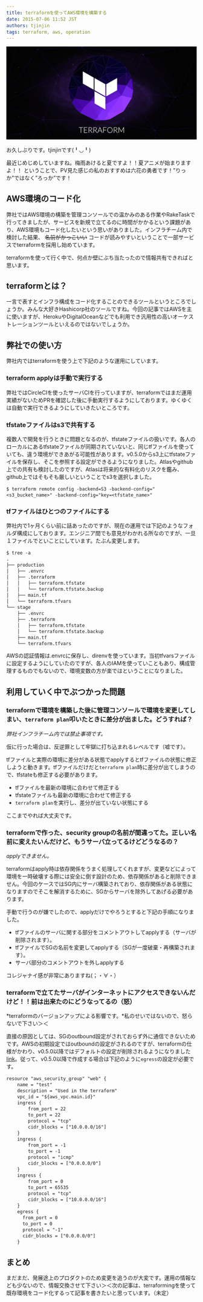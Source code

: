 ```yaml
---
title: terraformを使ってAWS環境を構築する
date: 2015-07-06 11:52 JST
authors: tjinjin
tags: terraform, aws, operation
---
```

![terraform logo](/images/2015/07/terraform-logo.png)

お久しぶりです。tjinjinです(╹◡╹)

最近じめじめしていますね。梅雨あけると夏ですよ！！夏アニメが始まりますよ！！
ということで、PV見た感じの私のおすすめは六花の勇者です！”りっか”ではなく”ろっか”です！

<!--more-->

## AWS環境のコード化

弊社ではAWS環境の構築を管理コンソールでの温かみのある作業やRakeTaskで行ってきましたが、サービスを新規で立てるのに時間がかかるという課題があり、AWS環境もコード化したいという思いがありました。インフラチーム内で検討した結果、 <s>名前がかっこいい</s> コードが読みやすいということで一部サービスでterraformを採用し始めています。

terraformを使って行く中で、何点か壁にぶち当たったので情報共有できればと思います。

## terraformとは？

一言で表すとインフラ構成をコード化することのできるツールというところでしょうか。みんな大好きHashicorp社のツールですね。今回の記事ではAWSを主に使いますが、HerokuやDigitalOceanなどでも利用でき汎用性の高いオーケストレーションツールといえるのではないでしょうか。


## 弊社での使い方

弊社内ではterraformを使う上で下記のような運用にしています。

### terraform applyは手動で実行する
弊社ではCircleCIを使ったサーバCIを行っていますが、terraformではまだ運用実績がないためPRを確認した後に手動実行するようにしております。ゆくゆくは自動で実行できるようにしていきたいところです。

### tfstateファイルはs3で共有する
複数人で開発を行うときに問題となるのが、tfstateファイルの扱いです。各人のローカルにあるtfstateファイルが同期されていないと、同じtfファイルを使っていても、違う環境ができあがる可能性があります。v0.5.0からs3上にtfstateファイルを保存し、そこを参照する設定ができるようになりました。Atlasやgithub上での共有も検討したのですが、Atlasは将来的な有料化のリスクを鑑み、github上ではそもそも厳しいということでs3を選択しました。

```
$ terraform remote config -backend=S3 -backend-config="<s3_bucket_name>" -backend-config="key=<tfstate_name>"
```

### tfファイルはひとつのファイルにする
弊社内で1ヶ月くらい前に話あったのですが、現在の運用では下記のようなフォルダ構成にしております。エンジニア間でも意見がわかれる所なのですが、一旦１ファイルでといことにしています。たぶん変更します。

```
$ tree -a
.
├── production
│   ├── .envrc
│   ├── .terraform
│   │   ├── terraform.tfstate
│   │   └── terraform.tfstate.backup
│   ├── main.tf
│   └── terraform.tfvars
└── stage
    ├── .envrc
    ├── .terraform
    │   ├── terraform.tfstate
    │   └── terraform.tfstate.backup
    ├── main.tf
    └── terraform.tfvars

```

AWSの認証情報は.envrcに保存し、direnvを使っています。当初tfvarsファイルに設定するようにしていたのですが、各人のIAMを使っていこともあり、構成管理するものでもないので、環境変数の方が楽ではということになりました。


## 利用していく中でぶつかった問題

### terraformで環境を構築した後に管理コンソールで環境を変更してしまい、`terraform plan`叩いたときに差分が出ました。どうすれば？

*弊社インフラチーム内では禁止事項です。*

仮に行った場合は、反逆罪として牢獄に打ち込まれるレベルです（嘘です）。

tfファイルと実際の環境に差分がある状態でapplyするとtfファイルの状態に修正しようと動きます。tfファイルだけだと`terraform plan`時に差分が出てしまうので、tfstateも修正する必要があります。

+ tfファイルを最新の環境に合わせて修正する
+ tfstateファイルも最新の環境に合わせて修正する
+ `terraform plan`を実行し、差分が出ていない状態にする

ここまでやれば大丈夫です。


### terraformで作った、security groupの名前が間違ってた。正しい名前に変えたいんだけど、もうサーバ立ってるけどどうなるの？

*applyできません。*

terraformはapply時は依存関係をうまく処理してくれますが、変更などによって環境を一時破壊する際には安全に倒す設計のため、依存関係があると削除できません。今回のケースではSG内にサーバ構築されており、依存関係がある状態になりますのでそこを解消するために、SGからサーバを除外してあげる必要があります。

手動で行うのが嫌でしたので、applyだけでやろうとすると下記の手順になりました。

+ tfファイルのサーバに関する部分をコメントアウトしてapplyする（サーバが削除されます）。
+ tfファイルでSGの名前を変更してapplyする（SGが一度破棄・再構築されます）。
+ サーバ部分のコメントアウトを外しapplyする

コレジャナイ感が非常にありますね(；・∀・）

### terraformで立てたサーバがインターネットにアクセスできないんだけど！！前は出来たのにどうなってるの（怒）

*terraformのバージョンアップによる影響です。*私のせいではないので、怒らないで下さい＞＜

直接の原因としては、SGのoutbound設定がされておらず外に通信できないためです。AWSの初期設定ではoutboundの設定がされるのですが、terraformの仕様がかわり、v0.5.0以降ではデフォルトの設定が削除されるようになりました[link](https://github.com/hashicorp/terraform/blob/master/CHANGELOG.md#050-may-7-2015)。従って、v0.5.0以降で作成する場合は下記のように`egress`の設定が必要です。

```
resource "aws_security_group" "web" {
    name = "test"
    description = "Used in the terraform"
    vpc_id = "${aws_vpc.main.id}"
    ingress {
        from_port = 22
        to_port = 22
        protocol = "tcp"
        cidr_blocks = ["10.0.0.0/16"]
    }
    ingress {
        from_port = -1
        to_port = -1
        protocol = "icmp"
        cidr_blocks = ["0.0.0.0/0"]
    }
    ingress {
        from_port = 0
        to_port = 65535
        protocol = "tcp"
        cidr_blocks = ["10.0.0.0/16"]
    }
    egress {
      from_port = 0
      to_port = 0
      protocol = "-1"
      cidr_blocks = ["0.0.0.0/0"]
    }
```


## まとめ
まだまだ、発展途上のプロダクトのため変更を追うのが大変です。運用の情報なども少ないので、情報交換させて下さい＞＜次の記事は、terraformingを使って既存環境をコード化するって記事を書きたいと思っています。（未定）
